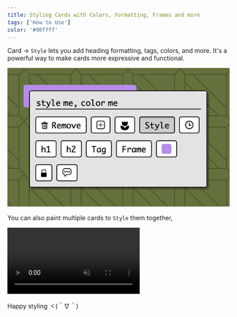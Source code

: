 ```yaml
---
title: Styling Cards with Colors, Formatting, Frames and more
tags: ['How to Use']
color: '#90ffff'
---
```



Card → `Style` lets you add heading formatting, tags, colors, and more. It's a powerful way to make cards more expressive and functional.

![](/assets/posts/card-styles.png)

You can also paint multiple cards to `Style` them together,

<video class="" autoplay loop muted playsinline>
  <source src="https://kinopio-updates.us-east-1.linodeobjects.com/improved-multi-card-styles.mp4">
</video>

Happy styling ヾ(＾∇＾)
